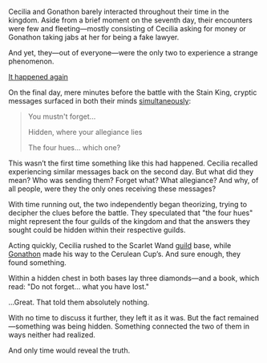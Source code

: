 <!-- title: Mysterious Messages -->
<!-- relationship: Alliance -->

Cecilia and Gonathon barely interacted throughout their time in the kingdom. Aside from a brief moment on the seventh day, their encounters were few and fleeting—mostly consisting of Cecilia asking for money or Gonathon taking jabs at her for being a fake lawyer.

And yet, they—out of everyone—were the only two to experience a strange phenomenon.

[It happened again](#embed:https://www.youtube.com/live/4co7VDSYTqU?feature=shared&t=7174)

On the final day, mere minutes before the battle with the Stain King, cryptic messages surfaced in both their minds [simultaneously](https://www.youtube.com/live/WvRIdaH107U?feature=shared&t=10298):

> You mustn't forget...
>
> Hidden, where your allegiance lies
>
> The four hues... which one?

This wasn’t the first time something like this had happened. Cecilia recalled experiencing similar messages back on the second day. But what did they mean? Who was sending them? Forget what? What allegiance? And why, of all people, were they the only ones receiving these messages?

With time running out, the two independently began theorizing, trying to decipher the clues before the battle. They speculated that "the four hues" might represent the four guilds of the kingdom and that the answers they sought could be hidden within their respective guilds.

Acting quickly, Cecilia rushed to the Scarlet Wand [guild](https://www.youtube.com/live/4co7VDSYTqU?feature=shared&t=7362) base, while [Gonathon](https://www.youtube.com/live/WvRIdaH107U?feature=shared&t=10343) made his way to the Cerulean Cup’s. And sure enough, they found something.

Within a hidden chest in both bases lay three diamonds—and a book, which read:
"Do not forget... what you have lost."

...Great. That told them absolutely nothing.

With no time to discuss it further, they left it as it was. But the fact remained—something was being hidden. Something connected the two of them in ways neither had realized.

And only time would reveal the truth.
